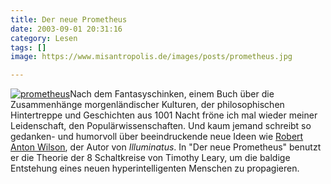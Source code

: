 ```yaml
---
title: Der neue Prometheus
date: 2003-09-01 20:31:16
category: Lesen
tags: []
image: https://www.misantropolis.de/images/posts/prometheus.jpg

---
```


[![](http://www.misantropolis.de/wp-content/uploads/2008/04/prometheus.jpg "prometheus")](http://www.misantropolis.de/wp-content/uploads/2008/04/prometheus.jpg)Nach dem Fantasyschinken, einem Buch über die Zusammenhänge morgenländischer Kulturen, der philosophischen Hintertreppe und Geschichten aus 1001 Nacht fröne ich mal wieder meiner Leidenschaft, den Populärwissenschaften. Und kaum jemand schreibt so gedanken- und humorvoll über beeindruckende neue Ideen wie [Robert Anton Wilson](http://www.rawilson.com/), der Autor von *Illuminatus*. In "Der neue Prometheus" benutzt er die Theorie der 8 Schaltkreise von Timothy Leary, um die baldige Entstehung eines neuen hyperintelligenten Menschen zu propagieren.
